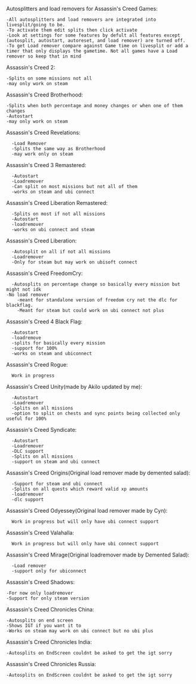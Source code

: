 Autosplitters and load removers for Assassin's Creed Games:

	-All autosplitters and load removers are integrated into livesplit/going to be.
	-To activate them edit splits then click activate
	-Look at settings for some features by defult all features except (autosplit, autostart, autoreset, and load remover) are turned off.
	-To get Load remover compare against Game time on livesplit or add a timer that only displays the gametime. Not all games have a Load remover so keep that in mind

Assassin's Creed 2:

	-Splits on some missions not all
	-may only work on steam

Assassin's Creed Brotherhood:

	-Splits when both percentage and money changes or when one of them changes
 	-Autostart
	-may only work on steam

Assassin's Creed Revelations:

	  -Load Remover
	  -Splits the same way as Brotherhood
	  -may work only on steam

Assassin's Creed 3 Remastered:

	  -Autostart
	  -Loadremover
	  -Can split on most missions but not all of them
	  -works on steam and ubi connect

Assassin's Creed Liberation Remastered:

	  -Splits on most if not all missions
	  -Autostart
	  -loadremover
	  -works on ubi connect and steam

Assassin's Creed Liberation:

	  -Autosplit on all if not all missions
	  -Loadremover
	  -Only for steam but may work on ubisoft connect

Assassin's Creed FreedomCry:

	  -Autosplits on percentage change so basically every mission but might not idk
   	-No load remover
		-meant for standalone version of freedom cry not the dlc for blackflag.
		-Meant for steam but could work on ubi connect not plus


Assassin's Creed 4 Black Flag:

	  -Autostart
	  -loadremove
	  -splits for basically every mission
	  -support for 100%
	  -works on steam and ubiconnect

Assassin's Creed Rogue:

	  Work in progress

Assassin's Creed Unity(made by Akilo updated by me):

	  -Autostart
	  -Loadremover
	  -Splits on all missions
	  -option to split on chests and sync points being collected only useful for 100%

Assassin's Creed Syndicate:

	  -Autostart
	  -Loadremover
	  -DLC support
	  -Splits on all missions
	  -support on steam and ubi connect

Assassin's Creed Origins(Original load remover made by demented salad):

	  -Support for steam and ubi connect
	  -Splits on all quests which reward valid xp amounts
	  -loadremover
	  -dlc support

Assassin's Creed Odyessey(Original load remover made by Cyn):

	  Work in progress but will only have ubi connect support

Assassin's Creed Valahalla:

	  Work in progress but will only have ubi connect support

Assassin's Creed Mirage(Original loadremover made by Demented Salad):

	  -Load remover
	  -support only for ubiconnect

Assassin's Creed Shadows:

	-For now only loadremover
	-Support for only steam version
 Assassin's Creed Chronicles China:

 	-Autosplits on end screen
	-Shows IGT if you want it to 
 	-Works on steam may work on ubi connect but no ubi plus

Assassin's Creed Chronicles India:

	-Autosplits on EndScreen couldnt be asked to get the igt sorry

 Assassin's Creed Chronicles Russia:

 	-Autosplits on EndScreen couldnt be asked to get the igt sorry
    
